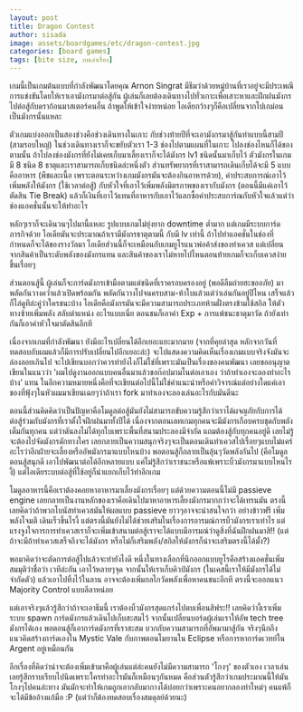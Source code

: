 ```yaml
---
layout: post
title: Dragon Contest
author: sisada
image: assets/boardgames/etc/dragon-contest.jpg
categories: [board games]
tags: [bite size, กบเล่าเรื่อง]
---
```

เกมนี้เป็นเกมต้นแบบที่กำลังพัฒนาโดยคุณ Arnon Singrat มีธีมว่าด้วยหมู่บ้านที่เราอยู่จะมีประเพณีการแข่งขันโดยให้เราเอามังกรมาต่อสู้กัน ผู้เล่นก็เลยต้องเดินทางไปทั่วเกาะเพื่อเสาะหาและฝึกฝนมังกรไปต่อสู้กับดราก้อนมาสเตอร์คนอื่น ถ้าพูดให้เข้าใจง่ายหน่อย ไอเดียกว้างๆก็คือเปลี่ยนจากโปเกม่อนเป็นมังกรนั้นแหละ

ตัวเกมแบ่งออกเป็นสองช่วงคือช่วงเดินทางในเกาะ กับช่วงท้ายปีที่จะเอามังกรมาสู้กันทำแบบนี้สามปี (สามรอบใหญ่) ในช่วงเดินทางเราก็จะขยับตัวเรา 1-3 ช่องไปตามแผนที่ในเกาะ ไปลงช่องไหนก็ได้ของตามนั้น ถ้าไปลงช่องมังกรที่ยังไม่เคยเก็บมาเลี้ยงเราก็จะได้มังกร lv1 ชนิดนั้นมาเก็บไว้ ตัวมังกรในเกมมี 8 ชนิด 8 ธาตุและเราสามารถเก็บชนิดล่ะหนึ่งตัว ส่วนทรัพยากรที่เราสามารถเดินเก็บได้จะมี 5 แบบคืออาหาร (พืชและเนื้อ เพราะตอนระหว่างเกมมังกรมันจะต้องกินอาหารด้วย), ค่าประสบการณ์เอาไว้เพิ่มพลังให้มังกร (ใช้เวลาต่อสู้) กับหัวใจที่เอาไว้เพิ่มพลังมิตรภาพของเรากับมังกร (ตอนนี้มีแค่เอาไว้ตัดสิน Tie Break) แล้วก็เงินที่เอาไว้แทนที่อาหารกับเอาไว้แลกซื้อค่าประสบการ์ณกับหัวใจแล้วแต่ว่าช่องแอคชั่นนั้นจะให้ทำอะไร

หลักๆเราก็จะเดินวนๆไปมานี้แหละ รูปแบบเกมไม่ยุ่งยาก downtime ต่ำมาก แต่เกมมีระบบการ์ดภารกิจด้วย ไอเดียมันจะประมาณถ้าเรามีมังกรธาตุตามนี้ กับมี lv เท่านี้ ถ้าไปทำแอคชั่นในช่องที่กำหนดก็จะได้ของรางวัลมา ไอเดียส่วนนี้ก็จะเหมือนกับเกมยูโรแนวพ่อค้าส่งของทำเควส แต่เปลี่ยนจากสินค้าเป็นระดับพลังของมังกรแทน และสินค้าของเราไม่หายไปไหนตอนท้ายเกมก็จะเก็บเควสง่ายขึ้นเรื่อยๆ

ส่วนตอนสู้นี้ ผู้เล่นก็จะการ์ดมังกรเข้ามือตามแต่ชนิดที่เราครอบครองอยู่ (พอดีลืมถ่ายฮะขออภัย) มาพลัดกันวางคว่ำแล้วเปิดพร้อมกัน พลัดกันวางไปจนครบสาม-ห้าใบแล้วแต่ว่าเล่นกันอยู่ปีไหน เสร็จแล้วก็ไล่ดูทีล่ะคู่ว่าใครชนะบ้าง ไอเดียคือมังกรมันจะมีความสามารถประเภทห้ามฝั่งตรงข้ามใช้สกิล ให้ตัวทางซ้ายเพิ่มพลัง สลับตำแหน่ง อะไรแบบเนี่ย ตอนชนก็เอาค่า Exp + การแพ้ชนะธาตุมาวัด ถ้ายังเท่ากันก็เอาค่าหัวใจมาตัดสินอีกที

เนื่องจากเกมที่กำลังพัฒนา ยังมีอะไรเปลี่ยนได้อีกเยอะแยะมากมาย (จากที่คุยล่าสุด หลักจากวันที่ทดสอบกับผมแล้วก็มีการปรับเปลี่ยนไปอีกเยอะล่ะ) จะไปแสดงความคิดเห็นเรื่องเกมแบบจริงจังมันจะล่องลอยเกินไป จะไปเขียนบอกว่าควรทำยังไงก็ไม่ใช่ที่เพราะมันเป็นเรื่องของคนพัฒนา เลยขออนุญาตเขียนในแนวว่า 'ผมไปดูงานออกแบบคนอื่นมาแล้วขอก๊อปมามโนต่อเอาเอง ว่าถ้าทำเองจะลองทำอะไรบ้าง' แทน ในอีกความหมายหนึ่งคือที่จะเขียนต่อไปนี้ไม่ใช่คำแนะนำหรือคำวิจารณ์แต่อย่างใดแค่เอาของที่ฟุ้งๆในหัวผมมาเขียนเฉยๆว่าถ้าเรา fork มาทำเองจะลองเล่นอะไรกับมันดีนะ

ตอนนี้ส่วนคิดคิดว่าเป็นปัญหาคือโมดูลต่อสู้มันยังไม่สามารถขับความรู้สึกว่าเราได้ผจญภัยกับการได้ต่อสู้ร่วมกับมังกรที่เราตั้งใจฝึกฝนมาทั้งปีได้ เนื่องจากตอนเลทเกมทุกคนจะมีมังกรเกือบครบชุดกับพลังเต็มกันทุกคน แต่ว่าดันลงไม่ได้ทุกใบเพราะพื้นที่สนามประลองมีจำกัด แถมต้องสู้กับทุกคนอยู่ดี เลยไม่รู้จะต้องไปจัดมังกรดักทางใคร เลยกลายเป็นความสนุกจริงๆจะเป็นตอนเดินทำเควสไปเรื่อยๆแบบไม่แคร์อะไรว่าอีกฝ่ายจะเลี้ยงหรืออัพมังกรมาแบบไหนบ้าง พอตอนสู้ก็กลายเป็นลุ้นๆวัดพลังกันไป (คือโมดูลตอนสู้สนุกดี เอาไปพัฒนาต่อได้อีกหลายแบบ แค่ไม่รู้สึกว่าเราชนะหรือแพ้เพราะบิ้วมังกรมาแบบไหนไรงี้) แต่ไอเดียระบบต่อสู้ที่ใช้อยู่ก็น่าแยกเก็บไว้ทำอีกเกม

โมดูลอาหารนี้คือเราต้องคอยหาอาหารมาเลี้ยงมังกรเรื่อยๆ แต่ด้วยความตอนนี้ไม่มี passieve engine เลยกลายเป็นงานหลักของเราคือเดินไปมาหาอาหารเลี้ยงมังกรมากกว่าจะได้เทรนมัน ตรงนี้เลยคิดว่าถ้าพวกโบนัสทำเควสมันให้ผลแบบ passieve ยาวๆอาจจะน่าสนใจกว่า อย่างข้าวฟรี เพิ่มพลังโจมตี เดินเร็วขึ้นไรงี้ แต่ตรงนี้มันยังไม่ได้ช่วยเสริมในเรื่องการอารมณ์การบิ้วมังกรเราเท่าไร แต่แรงจูงใจการการทำเควสเราก็จะเพิ่มเข้าสนามต่อสู้เราจะได้แบบมีอารมณ์ว่าดูสิ่งที่ฉันฝึกฝนมาสิ!! (แต่ถ้าจะมีถ้าทำเควสเสร็จถึงจะได้มังกร หรือไม่ก็เสริมพลัง/สกิลให้มังกรก็น่าจะเสริมตรงนี้ได้มั้ง?)

พอมาคิดว่าจะตัดการต่อสู้ไปแล้วจะทำยังไงดี หนึ่งในทางเลือกที่นึกออกแบบยูโรคือสร้างแอคชั่นเพิ่มสมมุติว่าชื่อว่า เวทีล่ะกัน เอาไว้หลายๆจุด จากนั้นให้เราเก็บคิวป์มังกร (ในเคสนี้เราให้มีมังกรได้ไม่จำกัดตัว) แล้วเอาไปทิ้งไว้ในลาน อาจจะต้องเพิ่มกลไกวัดพลังเพื่อหาคนชนะอีกที ตรงนี้จะออกแนว Majority Control แบบลีลาหน่อย

แต่เอาจริงๆแล้วรู้สึกว่าถ้าจะเอาธีมนี้ เราต้องบิ้วมังกรสุดแกร่งไปตบเพื่อนสิฟระ!! เลยคิดว่างี้เราเพิ่มระบบ spawn การ์ดมังกรแล้วเดินไปเก็บสะสมไว้ จากนั้นเปลี่ยนบอร์ดผู้เล่นเราให้อัพ tech tree มังกรได้เอง พอตอนสู้ก็เอาการ์ดมังกรที่เราสะสม บวกกับความสามารถที่อัพมามาสู้กัน จริงๆนึกถึงแนวคิดสร้างการ์ดเองใน Mystic Vale กับภาพตอนโมยานใน Eclipse หรือการหาการ์ดเวทย์ใน Argent อยู่เหมือนกัน

อีกเรื่องที่คิดว่าน่าจะต้องเพิ่มเข้ามาคือผู้เล่นแต่ล่ะคนยังไม่มีความสามารถ 'โกงๆ' ของตัวเอง เวลาเล่นเลยรู้สึกราบเรียบไปนิดเพราะใครทำอะไรมันก็เหมือนๆกันหมด คือส่วนตัวรู้สึกว่าเกมประมาณนี้ให้มันโกงๆไปคนล่ะทาง มันมักจะทำให้เกมถูกเอากลับมากางได้บ่อยกว่าเพราะคนอยากลองท่าใหม่ๆ คนแพ้ก็จะได้มีข้ออ้างแก้มือ :P (แต่ว่าก็ต้องทดสอบเรื่องสมดุลย์ด้วยนะ)
